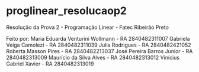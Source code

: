 # proglinear_resolucaop2
Resolução da Prova 2 - Programação Linear - Fatec Ribeirão Preto

Feito por:
Maria Eduarda Venturini Wollmann - RA 2840482311007
Gabriela Veiga Camolezi - RA 2840482311039
Julia Rodrigues  - RA 2840482421052
Roberta Masson Pires - RA 2840482213037
José Pereira Barros Junior - RA 2840482313009
Maurício da Silva Alves - RA 2840482313012
Vinícius Gabriel Xavier - RA 2840482313019